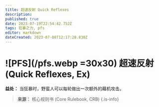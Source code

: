 ```yaml
---
title: 超速反射 Quick Reflexes
description: 
published: true
date: 2023-07-19T22:54:42.752Z
tags: 狂暴之力, pfs
editor: markdown
dateCreated: 2023-07-08T12:17:28.830Z
---
```


# ![PFS](/pfs.webp =30x30) 超速反射 (Quick Reflexes, Ex)
**益处：** 当狂暴时，野蛮人可以每轮做出一次额外的藉机攻击。

> **来源：** 核心规则书 (Core Rulebook, CRB)
{.is-info}